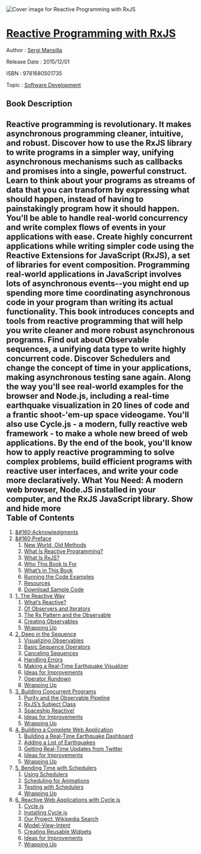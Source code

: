 ![Cover image for Reactive Programming with RxJS](https://imgdetail.ebookreading.net/cover/cover/software_development/EB9781680501735.jpg)

[Reactive Programming with RxJS](https://ebookreading.net/view/book/Reactive+Programming+with+RxJS-EB9781680501735_1.html "Reactive Programming with RxJS")
====================================================================================================================

Author : [Sergi Mansilla](https://ebookreading.net/search/author/Sergi+Mansilla)

Release Date : 2015/12/01

ISBN : 9781680501735

Topic : [Software Development](https://ebookreading.net/search/category/software-development)

Book Description
-----------------

 Reactive programming is revolutionary. It makes asynchronous programming cleaner,  intuitive, and robust. Discover how to use the RxJS library to write programs in  a simpler way, unifying asynchronous mechanisms such as callbacks and promises into  a single, powerful construct. Learn to think about your programs as streams of data  that you can transform by expressing what should happen, instead of having  to painstakingly program how it should happen. You'll be able to handle real-world  concurrency and write complex flows of events in your applications with ease.
Create highly concurrent applications while writing simpler code using the Reactive  Extensions for JavaScript (RxJS), a set of libraries for event composition. Programming  real-world applications in JavaScript involves lots of asynchronous events--you  might end up spending more time coordinating asynchronous code in your program than  writing its actual functionality. This book introduces concepts and tools from reactive  programming that will help you write cleaner and more robust asynchronous programs.
Find out about Observable sequences, a unifying data type to write highly concurrent  code. Discover Schedulers and change the concept of time in your applications, making  asynchronous testing sane again. Along the way you'll see real-world examples for  the browser and Node.js, including a real-time earthquake visualization in 20 lines  of code and a frantic shoot-'em-up space videogame. You'll also use Cycle.js - a  modern, fully reactive web framework - to make a whole new breed of web applications.
By the end of the book, you'll know how to apply reactive programming to solve  complex problems, build efficient programs with reactive user interfaces, and write  your code more declaratively.
What You Need:
A modern web browser, Node.JS installed in your computer, and the RxJS JavaScript  library.
        Show and hide more                
Table of Contents
-----------------

1. [&amp;#160;Acknowledgments](https://ebookreading.net/view/book/Reactive+Programming+with+RxJS-EB9781680501735_7.html#chp.Acknowledgement)
1. [&amp;#160;Preface](https://ebookreading.net/view/book/Reactive+Programming+with+RxJS-EB9781680501735_8.html#Preface)
    1. [New World, Old Methods](https://ebookreading.net/view/book/Reactive+Programming+with+RxJS-EB9781680501735_9.html#d24e130)
    1. [What Is Reactive Programming?](https://ebookreading.net/view/book/Reactive+Programming+with+RxJS-EB9781680501735_10.html#d24e301)
    1. [What Is RxJS?](https://ebookreading.net/view/book/Reactive+Programming+with+RxJS-EB9781680501735_11.html#d24e313)
    1. [Who This Book Is For](https://ebookreading.net/view/book/Reactive+Programming+with+RxJS-EB9781680501735_12.html#d24e345)
    1. [What’s in This Book](https://ebookreading.net/view/book/Reactive+Programming+with+RxJS-EB9781680501735_13.html#d24e350)
    1. [Running the Code Examples](https://ebookreading.net/view/book/Reactive+Programming+with+RxJS-EB9781680501735_14.html#d24e385)
    1. [Resources](https://ebookreading.net/view/book/Reactive+Programming+with+RxJS-EB9781680501735_15.html#d24e551)
    1. [Download Sample Code](https://ebookreading.net/view/book/Reactive+Programming+with+RxJS-EB9781680501735_16.html#d24e585)
1. [1. The Reactive Way](https://ebookreading.net/view/book/Reactive+Programming+with+RxJS-EB9781680501735_17.html#chp.EventedWorld)
    1. [What’s Reactive?](https://ebookreading.net/view/book/Reactive+Programming+with+RxJS-EB9781680501735_18.html#d24e611)
    1. [Of Observers and Iterators](https://ebookreading.net/view/book/Reactive+Programming+with+RxJS-EB9781680501735_19.html#sec.observers_itera)
    1. [The Rx Pattern and the Observable](https://ebookreading.net/view/book/Reactive+Programming+with+RxJS-EB9781680501735_20.html#sec.rx_pattern)
    1. [Creating Observables](https://ebookreading.net/view/book/Reactive+Programming+with+RxJS-EB9781680501735_21.html#sec.creating.fromSo)
    1. [Wrapping Up](https://ebookreading.net/view/book/Reactive+Programming+with+RxJS-EB9781680501735_22.html#d24e2355)
1. [2. Deep in the Sequence](https://ebookreading.net/view/book/Reactive+Programming+with+RxJS-EB9781680501735_23.html#chp.Sequences)
    1. [Visualizing Observables](https://ebookreading.net/view/book/Reactive+Programming+with+RxJS-EB9781680501735_24.html#d24e2372)
    1. [Basic Sequence Operators](https://ebookreading.net/view/book/Reactive+Programming+with+RxJS-EB9781680501735_25.html#d24e2514)
    1. [Canceling Sequences](https://ebookreading.net/view/book/Reactive+Programming+with+RxJS-EB9781680501735_26.html#d24e3149)
    1. [Handling Errors](https://ebookreading.net/view/book/Reactive+Programming+with+RxJS-EB9781680501735_27.html#d24e3390)
    1. [Making a Real-Time Earthquake Visualizer](https://ebookreading.net/view/book/Reactive+Programming+with+RxJS-EB9781680501735_28.html#ch3.earthquake-exam)
    1. [Ideas for Improvements](https://ebookreading.net/view/book/Reactive+Programming+with+RxJS-EB9781680501735_29.html#d24e4747)
    1. [Operator Rundown](https://ebookreading.net/view/book/Reactive+Programming+with+RxJS-EB9781680501735_30.html#d24e4763)
    1. [Wrapping Up](https://ebookreading.net/view/book/Reactive+Programming+with+RxJS-EB9781680501735_31.html#d24e4904)
1. [3. Building Concurrent Programs](https://ebookreading.net/view/book/Reactive+Programming+with+RxJS-EB9781680501735_32.html#chp.Concurrency)
    1. [Purity and the Observable Pipeline](https://ebookreading.net/view/book/Reactive+Programming+with+RxJS-EB9781680501735_33.html#d24e4924)
    1. [RxJS’s Subject Class](https://ebookreading.net/view/book/Reactive+Programming+with+RxJS-EB9781680501735_34.html#sec.subjects)
    1. [Spaceship Reactive!](https://ebookreading.net/view/book/Reactive+Programming+with+RxJS-EB9781680501735_35.html#sec.spaceship)
    1. [Ideas for Improvements](https://ebookreading.net/view/book/Reactive+Programming+with+RxJS-EB9781680501735_36.html#d24e8682)
    1. [Wrapping Up](https://ebookreading.net/view/book/Reactive+Programming+with+RxJS-EB9781680501735_37.html#d24e8700)
1. [4. Building a Complete Web Application](https://ebookreading.net/view/book/Reactive+Programming+with+RxJS-EB9781680501735_38.html#chp.DOM)
    1. [Building a Real-Time Earthquake Dashboard](https://ebookreading.net/view/book/Reactive+Programming+with+RxJS-EB9781680501735_39.html#d24e8727)
    1. [Adding a List of Earthquakes](https://ebookreading.net/view/book/Reactive+Programming+with+RxJS-EB9781680501735_40.html#d24e9005)
    1. [Getting Real-Time Updates from Twitter](https://ebookreading.net/view/book/Reactive+Programming+with+RxJS-EB9781680501735_41.html#d24e10346)
    1. [Ideas for Improvements](https://ebookreading.net/view/book/Reactive+Programming+with+RxJS-EB9781680501735_42.html#d24e11170)
    1. [Wrapping Up](https://ebookreading.net/view/book/Reactive+Programming+with+RxJS-EB9781680501735_43.html#d24e11194)
1. [5. Bending Time with Schedulers](https://ebookreading.net/view/book/Reactive+Programming+with+RxJS-EB9781680501735_44.html#chp.Schedulers)
    1. [Using Schedulers](https://ebookreading.net/view/book/Reactive+Programming+with+RxJS-EB9781680501735_45.html#d24e11239)
    1. [Scheduling for Animations](https://ebookreading.net/view/book/Reactive+Programming+with+RxJS-EB9781680501735_46.html#d24e12049)
    1. [Testing with Schedulers](https://ebookreading.net/view/book/Reactive+Programming+with+RxJS-EB9781680501735_47.html#d24e12368)
    1. [Wrapping Up](https://ebookreading.net/view/book/Reactive+Programming+with+RxJS-EB9781680501735_48.html#d24e12915)
1. [6. Reactive Web Applications with Cycle.js](https://ebookreading.net/view/book/Reactive+Programming+with+RxJS-EB9781680501735_49.html#chp.Cycle)
    1. [Cycle.js](https://ebookreading.net/view/book/Reactive+Programming+with+RxJS-EB9781680501735_50.html#d24e12947)
    1. [Installing Cycle.js](https://ebookreading.net/view/book/Reactive+Programming+with+RxJS-EB9781680501735_51.html#d24e12982)
    1. [Our Project: Wikipedia Search](https://ebookreading.net/view/book/Reactive+Programming+with+RxJS-EB9781680501735_52.html#d24e13127)
    1. [Model-View-Intent](https://ebookreading.net/view/book/Reactive+Programming+with+RxJS-EB9781680501735_53.html#d24e14087)
    1. [Creating Reusable Widgets](https://ebookreading.net/view/book/Reactive+Programming+with+RxJS-EB9781680501735_54.html#d24e14417)
    1. [Ideas for Improvements](https://ebookreading.net/view/book/Reactive+Programming+with+RxJS-EB9781680501735_55.html#d24e14933)
    1. [Wrapping Up](https://ebookreading.net/view/book/Reactive+Programming+with+RxJS-EB9781680501735_56.html#d24e14948)
